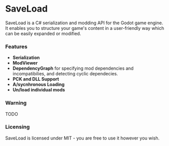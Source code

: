 # SaveLoad

SaveLoad is a C# serialization and modding API for the Godot game engine. It enables you to structure your game's content in a user-friendly way which can be easily expanded or modified.

### Features
- **Serialization**
- **ModViewer**
- **DependencyGraph** for specifying mod dependencies and incompatibilies, and detecting cyclic dependecies.
- **PCK and DLL Support**
- **A/sycnhronous Loading**
- **Un/load individual mods**

### Warning
TODO

### Licensing
SaveLoad is licensed under MIT - you are free to use it however you wish.
